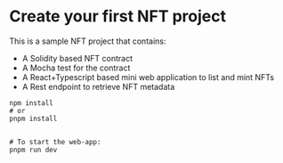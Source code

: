 # Create your first NFT project

This is a sample NFT project that contains:

 - A Solidity based NFT contract
 - A Mocha test for the contract
 - A React+Typescript based mini web application to list and mint NFTs
 - A Rest endpoint to retrieve NFT metadata


```
npm install
# or 
pnpm install


# To start the web-app:
pnpm run dev
```